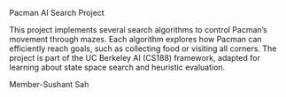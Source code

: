 Pacman AI Search Project

This project implements several search algorithms to control Pacman’s movement through mazes.
Each algorithm explores how Pacman can efficiently reach goals, such as collecting food or visiting all corners.
The project is part of the UC Berkeley AI (CS188) framework, adapted for learning about state space search and heuristic evaluation.

Member-Sushant Sah
